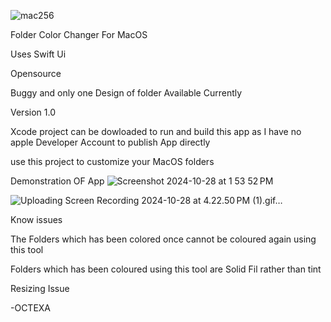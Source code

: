 
![mac256](https://github.com/user-attachments/assets/501f7186-eeb2-459d-b4bc-24d358c73039) 






Folder Color Changer For MacOS<br/>

Uses Swift Ui<br/>

Opensource<br/>

Buggy and only one Design of folder Available Currently<br/>

Version 1.0<br/>

Xcode project can be dowloaded to run and build this app as I have no apple Developer Account to publish App directly<br/>

use this project to customize your MacOS folders<br/>

Demonstration OF App
![Screenshot 2024-10-28 at 1 53 52 PM](https://github.com/user-attachments/assets/3df2b811-f489-4337-8dde-46d60236a9c6)

![Uploading Screen Recording 2024-10-28 at 4.22.50 PM (1).gif…]()


Know issues 

The Folders which has been colored once cannot be coloured again using this tool<br/>

Folders which has been coloured using this tool are Solid Fil rather than tint <br/>

Resizing Issue<br/>

-OCTEXA

